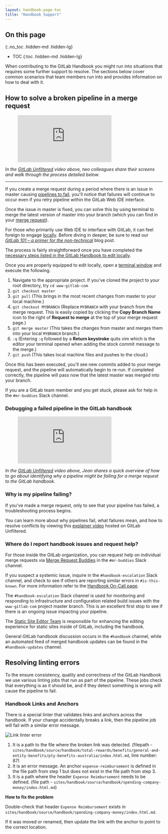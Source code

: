 ```yaml
---
layout: handbook-page-toc
title: "Handbook Support"
---
```


## On this page
{:.no_toc .hidden-md .hidden-lg}

- TOC
{:toc .hidden-md .hidden-lg}

When contributing to the GitLab Handbook you might run into situations that requires some further support to resolve. The sections below cover common scenarios that team members run into and provides information on how to deal with it.

## How to solve a broken pipeline in a merge request

<figure class="video_container">
  <iframe src="https://www.youtube.com/embed/PeopYsoweGU" frameborder="0" allowfullscreen="true"> </iframe>
</figure>

_In the [GitLab Unfiltered](https://www.youtube.com/channel/UCMtZ0sc1HHNtGGWZFDRTh5A) video above, two colleagues share their screens and walk through the process detailed below._

---

If you create a merge request during a period where there is an issue in master causing [pipelines to fail](/blog/2019/09/11/how-to-avoid-broken-master-with-pipelines-for-merge-requests/), you'll notice that failures will continue to occur even if you retry pipeline within the GitLab Web IDE interface.

Once the issue in master is fixed, you can solve this by using terminal to merge the latest version of master into your branch (which you can find in your [merge request](https://docs.gitlab.com/ee/user/project/merge_requests/)).

For those who primarily use Web IDE to interface with GitLab, it can feel foreign to engage [locally](/handbook/marketing/product-marketing/getting-started/102/). Before diving in deeper, be sure to read our [_GitLab 101 – a primer for the non-technical_](/blog/2019/08/02/gitlab-for-the-non-technical/) blog post.

The process is fairly straightforward once you have completed the [necessary steps listed in the GitLab Handbook to edit locally](/handbook/git-page-update/).

Once you are properly equipped to edit locally, open a [terminal window](/handbook/marketing/product-marketing/getting-started/102/#a-little-terminal-time) and execute the following.

1. Navigate to the appropriate project. If you've cloned the project to your root directory, try `cd www-gitlab-com`
1. `git checkout master`
1. `git pull` (This brings in the most recent changes from master to your local machine.)
1. `git checkout MYBRANCH` (Replace `MYBRANCH` with your branch from the merge request. This is easily copied by clicking the **Copy Branch Name** icon to the right of **Request to merge** at the top of your merge request page.)
1. `git merge master` (This takes the changes from master and merges them into your local `MYBRANCH` branch.)
1. `:q` (Entering `:q` followed by a **Return keystroke**  quits vim which is the editor your terminal opened when adding the stock commit message to the merge.)
1. `git push` (This takes local machine files and pushes to the cloud.)

Once this has been executed, you'll see new commits added to your merge request, and the pipeline will automatically begin to re-run. If completed correctly, the pipeline will pass now that the latest master was merged into your branch.

If you are a GitLab team member and you get stuck, please ask for help in the `#mr-buddies` Slack channel.

### Debugging a failed pipeline in the GitLab handbook

<figure class="video_container">
  <iframe src="https://www.youtube.com/embed/WlgH-6cX1k8" frameborder="0" allowfullscreen="true"> </iframe>
</figure>

_In the [GitLab Unfiltered](https://www.youtube.com/channel/UCMtZ0sc1HHNtGGWZFDRTh5A) video above, Jean shares a quick overview of how to go about identifying why a pipeline might be failing for a merge request to the GitLab handbook._

### Why is my pipeline failing?

If you've made a merge request, only to see that your pipeline has failed, a troubleshooting process begins.

You can learn more about why pipelines fail, what failures mean, and how to resolve conflicts by viewing this [explainer video](https://youtu.be/Qg0ICfs_Noo) hosted on GitLab Unfiltered.

### Where do I report handbook issues and request help?

For those inside the GitLab organization, you can request help on individual merge requests via [Merge Request Buddies](/handbook/people-group/general-onboarding/mr-buddies/) in the `#mr-buddies` Slack channel.

If you suspect a systemic issue, inquire in the `#handbook-escalation` Slack channel, and check to see if others are reporting similar errors in `#is-this-known`. For more information refer to the [Handbook On-Call page](/handbook/about/on-call/).

The `#handbook-escalation` Slack channel is used for monitoring and responding to infrastructure and configuration related build issues with the `www-gitlab-com` project master branch. This is an excellent first stop to see if there is an ongoing issue impacting your pipeline.

The [Static Site Editor Team](/handbook/engineering/development/dev/create-static-site-editor/) is responsible for enhancing the editing experience for static sites inside of GitLab, including the handbook.

General GitLab handbook discussion occurs in the `#handbook` channel, while an automated feed of merged handbook updates can be found in the `#handbook-updates` channel.

## Resolving linting errors

To the ensure consistency, quality and correctness of the GitLab Handbook we use various linting jobs that run as part of the pipeline. These jobs check that everything is as it should be, and if they detect something is wrong will cause the pipeline to fail.

### Handbook Links and Anchors

There is a special linter that validates links and anchors across the handbook. If your change accidentally breaks a link, then the pipeline job will fail with a similar error message.

![Link linter error](/images/handbook/link-linter-error.png)

1. It is a path to the file where the broken link was detected.
    (filepath - `sites/handbook/source/handbook/total-rewards/benefits/general-and-entity-benefits/pty-benefits-australia/index.html.md`, line number: 87)
1. It is an error message. An anchor `expense-reimbursement` is defined in the file path from step 1 but does not exist in the file path from step 3.
1. It is a path where the header `Expense Reimbursement` needs to be defined. (file path - `sites/handbook/source/handbook/spending-company-money/index.html.md`)

**How to fix the problem**

Double-check that header `Expense Reimbursement` exists in `sites/handbook/source/handbook/spending-company-money/index.html.md`.

If it was moved or renamed, then update the link with the anchor to point to the correct location.
